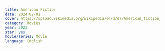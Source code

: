 ```yaml
---
title: American Fiction
date: 2024-02-01
cover: https://upload.wikimedia.org/wikipedia/en/d/d7/American_fiction_xxlg.jpg
category: Movies
year: 2023
star: yes
movie/series: Movie
language: English
---
```








